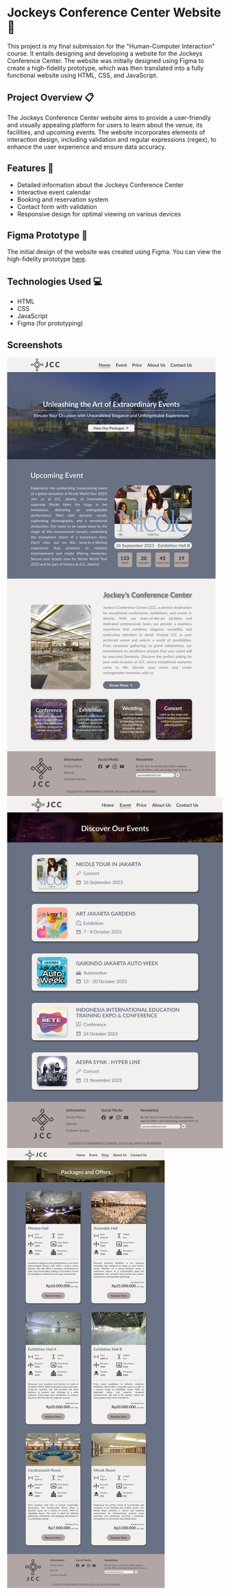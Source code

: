 # Jockeys Conference Center Website 🏨

This project is my final submission for the "Human-Computer Interaction" course. It entails designing and developing a website for the Jockeys Conference Center. The website was initially designed using Figma to create a high-fidelity prototype, which was then translated into a fully functional website using HTML, CSS, and JavaScript.

## Project Overview 📋

The Jockeys Conference Center website aims to provide a user-friendly and visually appealing platform for users to learn about the venue, its facilities, and upcoming events. The website incorporates elements of interaction design, including validation and regular expressions (regex), to enhance the user experience and ensure data accuracy.

## Features 🎯

- Detailed information about the Jockeys Conference Center
- Interactive event calendar
- Booking and reservation system
- Contact form with validation
- Responsive design for optimal viewing on various devices

## Figma Prototype 🎨

The initial design of the website was created using Figma. You can view the high-fidelity prototype [here](https://www.figma.com/file/HS1WzaDOMHbqYmuTWQvz8d/Axel-Nino-Nakata---JCC-FIGMA?type=design&node-id=0%3A1&mode=design&t=GmWsFwgUo6MyWVug-1).

## Technologies Used 💻

- HTML
- CSS
- JavaScript
- Figma (for prototyping)

## Screenshots
![Homepage](./JCC%20Design/Home.png)
![Event](./JCC%20Design/Event.png)
![Pricelist](./JCC%20Design/Price%20List.png)
